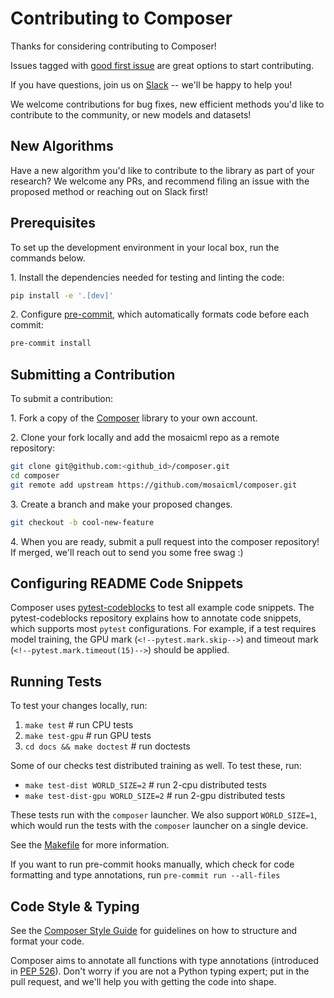 # Contributing to Composer

Thanks for considering contributing to Composer!

Issues tagged with [good first issue](https://github.com/mosaicml/composer/issues?q=is%3Aissue+is%3Aopen+label%3A%22good+first+issue%22) are great options to start contributing.

If you have questions, join us on [Slack](https://join.slack.com/t/mosaicml-community/shared_invite/zt-w0tiddn9-WGTlRpfjcO9J5jyrMub1dg) -- we'll be happy to help you!

We welcome contributions for bug fixes, new efficient methods you'd like to contribute to the community, or new models and datasets!

## New Algorithms

Have a new algorithm you'd like to contribute to the library as part of your research? We welcome any PRs, and recommend filing an issue with the proposed method or reaching out on Slack first!

## Prerequisites

To set up the development environment in your local box, run the commands below.

1\. Install the dependencies needed for testing and linting the code:

<!--pytest.mark.skip-->
```bash
pip install -e '.[dev]'
```

2\. Configure [pre-commit](https://pre-commit.com/), which automatically formats code before
each commit:

<!--pytest.mark.skip-->
```bash
pre-commit install
```

## Submitting a Contribution

To submit a contribution:

1\. Fork a copy of the [Composer](https://github.com/mosaicml/composer) library to your own account.

2\. Clone your fork locally and add the mosaicml repo as a remote repository:

<!--pytest.mark.skip-->
```bash
git clone git@github.com:<github_id>/composer.git
cd composer
git remote add upstream https://github.com/mosaicml/composer.git
```

3\. Create a branch and make your proposed changes.

<!--pytest.mark.skip-->
```bash
git checkout -b cool-new-feature
```

4\. When you are ready, submit a pull request into the composer repository! If merged, we'll reach out to send you some free swag :)

## Configuring README Code Snippets

Composer uses [pytest-codeblocks](https://github.com/nschloe/pytest-codeblocks) to test all example code snippets. The pytest-codeblocks repository explains how to annotate code snippets, which supports most `pytest` configurations. For example, if a test requires model training, the GPU mark (`<!--pytest.mark.skip-->`) and timeout mark (`<!--pytest.mark.timeout(15)-->`) should be applied.

## Running Tests

To test your changes locally, run:

1. `make test`  # run CPU tests
1. `make test-gpu`  # run GPU tests
1. `cd docs && make doctest`  # run doctests

Some of our checks test distributed training as well. To test these, run:

* `make test-dist WORLD_SIZE=2`  # run 2-cpu distributed tests
* `make test-dist-gpu WORLD_SIZE=2`  # run 2-gpu distributed tests

These tests run with the `composer` launcher. We also support `WORLD_SIZE=1`, which would run the tests with the `composer` launcher on a single device.

See the [Makefile](/Makefile) for more information.

If you want to run pre-commit hooks manually, which check for code formatting and type annotations, run `pre-commit run --all-files`

## Code Style & Typing

See the [Composer Style Guide](/STYLE_GUIDE.md) for guidelines on how to structure and format your code.

Composer aims to annotate all functions with type annotations (introduced in
[PEP 526](https://www.python.org/dev/peps/pep-0526/)). Don't worry if you are not a Python typing expert;
put in the pull request, and we'll help you with getting the code into shape.
